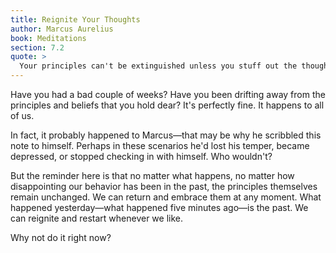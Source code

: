```yaml
---
title: Reignite Your Thoughts
author: Marcus Aurelius
book: Meditations
section: 7.2
quote: >
  Your principles can't be extinguished unless you stuff out the thoughts that feed them, for it's continually in your power to reignite new ones...It's possible to start living again! See things anew as you once did—that is how to restart life!
---
```


Have you had a bad couple of weeks? Have you been drifting away from the principles and beliefs that you hold dear? It's perfectly fine. It happens to all of us.

In fact, it probably happened to Marcus—that may be why he scribbled this note to himself. Perhaps in these scenarios he'd lost his temper, became depressed, or stopped checking in with himself. Who wouldn't?

But the reminder here is that no matter what happens, no matter how disappointing our behavior has been in the past, the principles themselves remain unchanged. We can return and embrace them at any moment. What happened yesterday—what happened five minutes ago—is the past. We can reignite and restart whenever we like.

Why not do it right now?
